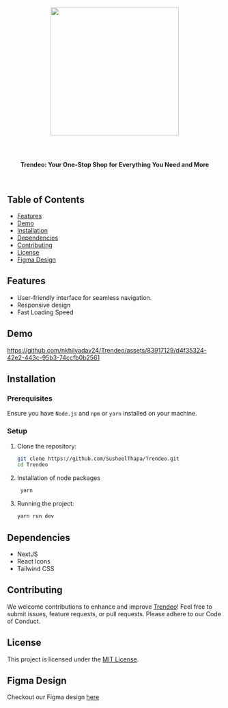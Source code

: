 # <p align="center"><img src="https://github.com/nikhilyadav24/Trendeo/assets/83917129/7c501c2c-4c54-44f9-9773-ffb80fc209a1" width=300 /></p>

<br/>
<p align="center">
    <strong>Trendeo: Your One-Stop Shop for Everything You Need and More</strong>
</p>
<br/>


## Table of Contents

- [Features](#features)
- [Demo](#demo)
- [Installation](#installation)
- [Dependencies](#dependencies)
- [Contributing](#contributing)
- [License](#license)
- [Figma Design](#figma-design)

## Features

- User-friendly interface for seamless navigation.
- Responsive design
- Fast Loading Speed

## Demo

https://github.com/nkhilyadav24/Trendeo/assets/83917129/d4f35324-42e2-443c-95b3-74ccfb0b2561


## Installation

### Prerequisites

Ensure you have `Node.js` and `npm` or `yarn` installed on your machine.

### Setup

1. Clone the repository:

   ```bash
   git clone https://github.com/SusheelThapa/Trendeo.git
   cd Trendeo
   ```

2. Installation of node packages

   ```bash
    yarn
   ```

3. Running the project:

   ```bash
   yarn run dev
   ```

## Dependencies

- NextJS
- React Icons
- Tailwind CSS

## Contributing

We welcome contributions to enhance and improve [Trendeo](CONTRIBUTING.md)! Feel free to submit issues, feature requests, or pull requests. Please adhere to our Code of Conduct.

## License

This project is licensed under the [MIT License](/LICENSE).

## Figma Design

Checkout our Figma design [here](https://www.figma.com/design/1ridAZ96pdBOhMDQp03emr/Trandeo?node-id=0-1&t=Vt1FBBSoqifnTijc-1)
